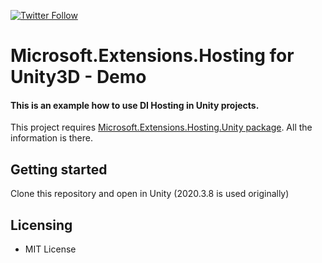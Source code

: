 [![Twitter Follow](https://img.shields.io/twitter/follow/AlekseyMelkor?color=blue&label=Follow%20on%20Twitter&logo=%20&logoColor=%20&style=flat-square)](https://twitter.com/AlekseyMelkor)

# Microsoft.Extensions.Hosting for Unity3D - Demo
#### This is an example how to use DI Hosting in Unity projects.
This project requires [Microsoft.Extensions.Hosting.Unity package](https://github.com/amelkor/Microsoft.Extensions.Hosting.Unity). All the information is there.

## Getting started
Clone this repository and open in Unity (2020.3.8 is used originally)

## Licensing
- MIT License
